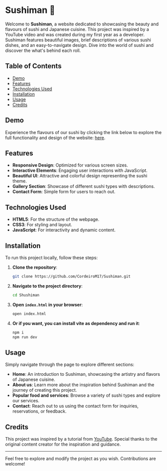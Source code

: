 # Sushiman 🍣

Welcome to **Sushiman**, a website dedicated to showcasing the beauty and flavours of sushi and Japanese cuisine. This project was inspired by a YouTube video and was created during my first year as a developer. Sushiman features beautiful images, brief descriptions of various sushi dishes, and an easy-to-navigate design. Dive into the world of sushi and discover the what's behind each roll.


## Table of Contents
- [Demo](#demo)
- [Features](#features)
- [Technologies Used](#technologies-used)
- [Installation](#installation)
- [Usage](#usage)
- [Credits](#credits)

## Demo
Experience the flavours of our sushi by clicking the link below to explore the full functionality and design of the website: [here](https://sushiman-f8rx.onrender.com).


## Features
- **Responsive Design**: Optimized for various screen sizes.
- **Interactive Elements**: Engaging user interactions with JavaScript.
- **Beautiful UI**: Attractive and colorful design representing the sushi theme.
- **Gallery Section**: Showcase of different sushi types with descriptions.
- **Contact Form**: Simple form for users to reach out.

## Technologies Used
- **HTML5**: For the structure of the webpage.
- **CSS3**: For styling and layout.
- **JavaScript**: For interactivity and dynamic content.

## Installation
To run this project locally, follow these steps:

1. **Clone the repository**:
    ```bash
    git clone https://github.com/CordeiroM17/Sushiman.git
    ```

2. **Navigate to the project directory**:
    ```bash
    cd Shushiman
    ```

3. **Open `index.html` in your browser**:
    ```bash
    open index.html
    ```

4. **Or if you want, you can install vite as dependency and run it**:
    ```bash
    npm i
    npm run dev
    ```

## Usage
Simply navigate through the page to explore different sections:
- **Home**: An introduction to Sushiman, showcasing the artistry and flavors of Japanese cuisine.
- **About us**: Learn more about the inspiration behind Sushiman and the journey of creating this project.
- **Popular food and services**: Browse a variety of sushi types and explore our services.
- **Contact**:  Reach out to us using the contact form for inquiries, reservations, or feedback.

## Credits
This project was inspired by a tutorial from [YouTube](https://www.youtube.com/watch?v=QRrPE9aj3wI). Special thanks to the original content creator for the inspiration and guidance.

---

Feel free to explore and modify the project as you wish. Contributions are welcome!